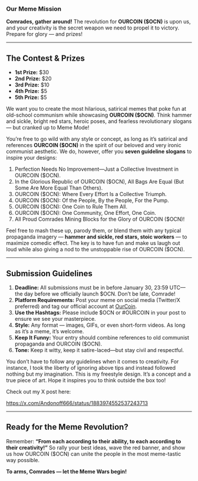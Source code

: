 ### **Our Meme Mission**

**Comrades, gather around!** The revolution for **OURCOIN ($OCN)** is upon us, and your creativity is the secret weapon we need to propel it to victory. Prepare for glory — and prizes!

---

## **The Contest & Prizes**
- **1st Prize:** \$30  
- **2nd Prize:** \$20  
- **3rd Prize:** \$10  
- **4th Prize:** \$5  
- **5th Prize:** \$5  

We want you to create the most hilarious, satirical memes that poke fun at old-school communism while showcasing **OURCOIN ($OCN)**. Think hammer and sickle, bright red stars, heroic poses, and fearless revolutionary slogans — but cranked up to Meme Mode!

You’re free to go wild with any style or concept, as long as it’s satirical and references **OURCOIN ($OCN)** in the spirit of our beloved and very ironic communist aesthetic. We do, however, offer you **seven guideline slogans** to inspire your designs:

1. Perfection Needs No Improvement—Just a Collective Investment in OURCOIN ($OCN).  
2. In the Glorious Republic of OURCOIN ($OCN), All Bags Are Equal (But Some Are More Equal Than Others).  
3. OURCOIN ($OCN): Where Every Effort Is a Collective Triumph.  
4. OURCOIN ($OCN): Of the People, By the People, For the Pump.  
5. OURCOIN ($OCN): One Coin to Rule Them All.  
6. OURCOIN ($OCN): One Community, One Effort, One Coin.  
7. All Proud Comrades Mining Blocks for the Glory of OURCOIN ($OCN)!  

Feel free to mash these up, parody them, or blend them with any typical propaganda imagery — **hammer and sickle, red stars, stoic workers** — to maximize comedic effect. The key is to have fun and make us laugh out loud while also giving a nod to the unstoppable rise of OURCOIN ($OCN).

---

## **Submission Guidelines**
1. **Deadline:** All submissions must be in before January 30, 23:59 UTC—the day before we officially launch $OCN. Don’t be late, Comrade!
2. **Platform Requirements:** Post your meme on social media (Twitter/X preferred) and tag our official account at [OurCoin](https://x.com/_OurCoin).
3. **Use the Hashtags:** Please include $OCN or #OURCOIN in your post to ensure we see your masterpiece.
4. **Style:** Any format — images, GIFs, or even short-form videos. As long as it’s a meme, it’s welcome.
5. **Keep It Funny:** Your entry should combine references to old communist propaganda and OURCOIN ($OCN). 
6. **Tone:** Keep it witty, keep it satire-laced—but stay civil and respectful.

You don’t have to follow any guidelines when it comes to creativity. For instance, I took the liberty of ignoring above tips and instead followed nothing but my imagination. This is my freestyle design. It’s a concept and a true piece of art. Hope it inspires you to think outside the box too!

Check out my X post here:

https://x.com/Andonoff666/status/1883974552537243713

---

## **Ready for the Meme Revolution?**
Remember: **“From each according to their ability, to each according to their creativity!”** So rally your best ideas, wave the red banner, and show us how OURCOIN ($OCN) can unite the people in the most meme-tastic way possible.

**To arms, Comrades — let the Meme Wars begin!**
